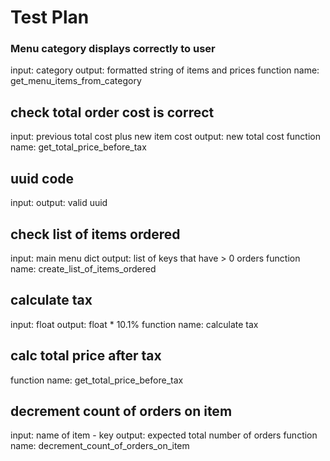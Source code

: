 # Test Plan

### Menu category displays correctly to user
input: category
output: formatted string of items and prices
function name: get_menu_items_from_category

## check total order cost is correct
input: previous total cost plus new item cost
output: new total cost
function name: get_total_price_before_tax

## uuid code
input:
output: valid uuid

## check list of items ordered
input: main menu dict
output: list of keys that have > 0 orders
function name: create_list_of_items_ordered



## calculate tax
input: float
output: float * 10.1%
function name: calculate tax

## calc total price after tax
function name: get_total_price_before_tax

## decrement count of orders on item
input: name of item - key
output: expected total number of orders
function name: decrement_count_of_orders_on_item




